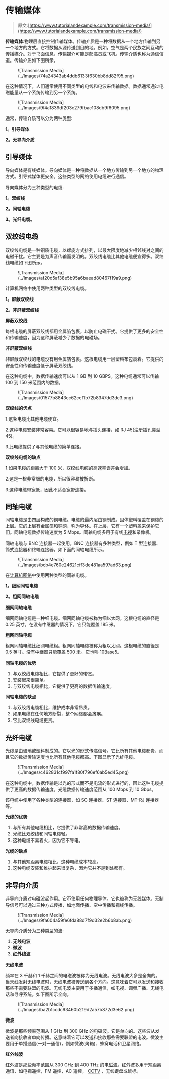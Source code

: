 # 传输媒体

> 原文:[https://www.tutorialandexample.com/transmission-media/](https://www.tutorialandexample.com/transmission-media/)

**传输媒体**:物理层直接控制传输媒体。传输介质是一种将数据从一个地方传输到另一个地方的方式。它将数据从源传送到目的地。例如，空气是两个民族之间互动的传播媒介。对于书面信息，传输媒介可能是邮递员或飞机。传输介质也称为通信信道。传输介质如下图所示。

<figure class="wp-block-image size-large">![Transmission Media](../Images/74a24343ab4ddb6133f630bb8dd82f95.png)</figure>

在这种情况下，人们通常使用不同类型的电线和电波来传输数据。数据通常通过电磁能量从一个系统传输到另一个系统。

<figure class="wp-block-image size-large">![Transmission Media](../Images/9f4a1839df203c279fbac108db9f6095.png)</figure>

通常，传输介质可以分为两种类型:

**1。引导媒体**

**2。无导向介质**

## 引导媒体

导向媒体是有线媒体。导向媒体是一种将数据从一个地方传输到另一个地方的物理方式。引导式媒体更安全。这些类型的网络使用电缆进行通信。

导向媒体分为三种类型的电缆:

**1。双绞线**

**2。同轴电缆**

**3。光纤电缆。**

## 双绞线电缆

双绞线电缆是一种铜质电缆，以螺旋方式排列，以最大限度地减少相邻线对之间的电磁干扰。它主要是为声音传输而发明的。双绞线电缆比其他电缆便宜得多。双绞线电缆如下图所示。

<figure class="wp-block-image size-large">![Transmission Media](../Images/af20d5af38e5b95a6baead80467f19a9.png)</figure>

计算机网络中使用两种类型的双绞线电缆。

**1。屏蔽双绞线**

**2。非屏蔽双绞线**

**屏蔽双绞线**

每根电缆的屏蔽双绞线都用金属箔包裹，以防止电磁干扰。它提供了更多的安全性和传输速度，因为这种屏蔽减少了数据的电磁场。

**非屏蔽双绞线**

非屏蔽双绞线的电缆没有用金属箔包裹。这根电缆用一层塑料布包裹着。它提供的安全性和传输速度低于屏蔽双绞线。

在这种电缆中，数据传输速度可以从 1 GB 到 10 GBPS。这种电缆通常可以传输 100 到 150 米范围内的数据。

<figure class="wp-block-image size-large">![Transmission Media](../Images/01577b8843cc62cef1b72b8347dd3dc3.png)</figure>

**双绞线的优点**

1.这条电缆比其他电缆便宜。

2.这种电缆安装非常容易。它可以很容易地与插头连接，如 RJ 45(注册插孔类型 45)。

3.此电缆提供了与其他电缆的简单连接。

**双绞线电缆的缺点**

1.如果电缆的距离大于 100 米，双绞线电缆的高速率误差会增加。

2.这是一根非常细的电缆，所以很容易被折断。

3.这种电缆带宽低，因此不适合宽带连接。

## 同轴电缆

同轴电缆是由四层构成的铜电缆。电缆的最内层由铜制成。固体塑料覆盖在铜缆的上层。它的上层有金属箔和铜网，称为导体。在上层，它有一个塑料盖来保护它们。同轴电缆数据传输速度为 5 Mbps。同轴电缆多用于有线[电视](https://www.tutorialandexample.com/who-invented-television)和录像机。

同轴电缆与 BNC 连接器一起使用，BNC 连接器有多种类型，例如 T 型连接器、筒式连接器和终端连接器。如下面的同轴电缆所示。

<figure class="wp-block-image size-large">![Transmission Media](../Images/bcb4e760e24621cff3de481aa597ad63.png)</figure>

在[计算机网络](https://www.tutorialandexample.com/computer-network-tutorial)中使用两种类型的同轴电缆。

**1。细网同轴电缆**

**2。粗网同轴电缆**

**细网同轴电缆**

细网同轴电缆是一种细电缆。细网同轴电缆被称为细以太网。这根电缆的直径是 0.25 英寸。在没有中继器的情况下，它只能覆盖 185 米。

**粗网同轴电缆**

粗网同轴电缆比细网电缆粗。粗网同轴电缆被称为粗以太网。这根电缆的直径是 0.5 英寸。没有中继器只能覆盖 500 米。它也叫 10Base5。

**同轴电缆的优势**

1.  与双绞线电缆相比，它提供了更好的带宽。
2.  安装起来很简单。
3.  与双绞线电缆相比，它提供了更高的数据传输速度。

**同轴电缆的缺点**

1.  与双绞线电缆相比，维护成本非常昂贵。
2.  如果电缆在任何地方断裂，整个网络都会瘫痪。
3.  它比双绞线电缆更贵。

## 光纤电缆

光缆是由玻璃或塑料制成的。它以光的形式传递信号。它比所有其他电缆都贵，而且它的数据传输速度也比所有其他电缆都高。下图显示了光纤电缆。

<figure class="wp-block-image size-large">![Transmission Media](../Images/c462831cf997fa1f80f796ef6ab5ed45.png)</figure>

在这种电缆中，数据传输是以光的形式而不是电流的形式进行的，因此这种电缆提供了更高的数据传输速度。光缆数据传输速度范围从 100 Mbps 到 10 Gbps。

该电缆中使用了各种类型的连接器，如 SC 连接器、ST 连接器、MT-RJ 连接器等。

**光缆的优势**

1.  与所有其他电缆相比，它提供了非常高的数据传输速度。
2.  光缆比双绞线和同轴电缆轻。
3.  这种电缆不易着火，因为它不导电。

**光缆的缺点**

1.  与其他短距离电缆相比，这种电缆成本较高。
2.  这种电缆安装和维护起来很复杂，因为它并不是到处都有。

## **非导向介质**

非导向介质对电磁波起作用。它不使用任何物理导体。它也被称为无线媒体。无制导信号可以通过三种方式传播，如地面传播、空中传播和视线传播。

<figure class="wp-block-image size-large">![Transmission Media](../Images/9fa604a59fe6fda88d7f9d32e2b6b8ab.png)</figure>

无导向介质分为三种类型的波:

1.  **无线电波**
2.  **微波**
3.  **红外线波**

**无线电波**

频率在 3 千赫和 1 千赫之间的电磁波被称为无线电波。无线电波大多是全向的。当天线发射无线电波时，无线电波被传送到各个方向。这意味着它可以发送和接收那些不需要联盟的电波。无线电波主要用于多播通信，如电视、调频广播、无绳电话和寻呼系统。如下图所示全向。

<figure class="wp-block-image size-large">![Transmission Media](../Images/ba2b1ccdc93460b219d2a57b872d3e62.png)</figure>

**微波**

微波是那些频率范围从 1 GHz 到 300 GHz 的电磁波。它是单向的。这些波从发送者向接收者单向传播。这意味着它可以发送和接收那些需要联盟的电波。微波主要用于单播通信(一对一通信)，例如微波(烤箱)、蜂窝电话和卫星网络。

**红外线波**

红外波是那些频率范围从 300 GHz 到 400 THz 的电磁波。红外波多用于短距离通讯，如电视遥控，FM 遥控，AC 遥控， [CCTV](https://www.tutorialandexample.com/full-form-of-cctv) ，无线键盘或鼠标。